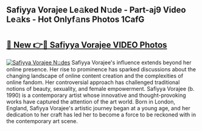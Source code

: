 ## Safiyya Vorajee Le𝚊ked N𝚞de - Part-aj9 Video Le𝚊ks - Hot Onlyf𝚊ns Photos 1CafG

# <h2><a href="http://ab65108.deff.icu/?id=Safiyya+Vorajee">🔗 New 👉🔴 Safiyya Vorajee VIDEO Photos</a></h2>

[![Safiyya Vorajee N𝚞des](https://i.imgur.com/rIISA9y.gif)](http://ab65108.deff.icu/?id=Safiyya+Vorajee)
Safiyya Vorajee's influence extends beyond her online presence. Her rise to prominence has sparked discussions about the changing landscape of online content creation and the complexities of online fandom. Her controversial approach has challenged traditional notions of beauty, sexuality, and female empowerment. Safiyya Vorajee (b. 1990) is a contemporary artist whose innovative and thought-provoking works have captured the attention of the art world. Born in London, England, Safiyya Vorajee's artistic journey began at a young age, and her dedication to her craft has led her to become a force to be reckoned with in the contemporary art scene.
